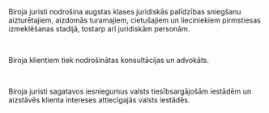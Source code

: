 Biroja juristi nodrošina augstas klases juridiskās palīdzības sniegšanu aizturētajiem, aizdomās turamajiem, cietušajiem un lieciniekiem pirmstiesas izmeklēšanas stadijā, tostarp arī juridiskām personām.

<br/>

Biroja klientiem tiek nodrošinātas konsultācijas un advokāts. 

<br/>

Biroja juristi sagatavos iesniegumus valsts tiesībsargājošām iestādēm un aizstāvēs klienta intereses attiecīgajās valsts iestādēs.
